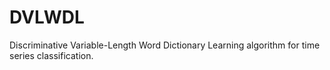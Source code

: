 # DVLWDL
Discriminative Variable-Length Word Dictionary Learning algorithm for time series classification.
